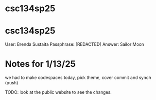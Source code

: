 # csc134sp25

# csc134sp25
User: Brenda Sustaita
Passphrase: [REDACTED]
Answer: Sailor Moon


# Notes for 1/13/25
we had to make codespaces today, pick theme, cover commit and synch (push)


TODO: look at the public website to see the changes.
